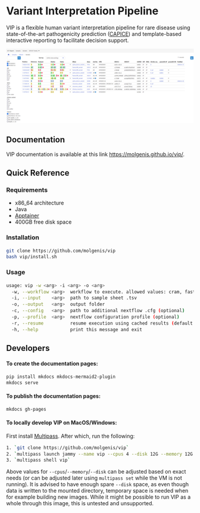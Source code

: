 # Variant Interpretation Pipeline
VIP is a flexible human variant interpretation pipeline for rare disease using state-of-the-art pathogenicity prediction ([CAPICE](https://github.com/molgenis/capice)) and template-based interactive reporting to facilitate decision support.

![Example Report](docs/img/report_example.png)

## Documentation
VIP documentation is available at this link https://molgenis.github.io/vip/.

## Quick Reference

### Requirements
- x86_64 architecture
- Java
- [Apptainer](https://apptainer.org/docs/admin/main/installation.html#install-from-pre-built-packages)
- 400GB free disk space

### Installation
```bash
git clone https://github.com/molgenis/vip
bash vip/install.sh
```

### Usage
```bash
usage: vip -w <arg> -i <arg> -o <arg>
  -w, --workflow <arg>  workflow to execute. allowed values: cram, fastq, vcf
  -i, --input    <arg>  path to sample sheet .tsv
  -o, --output   <arg>  output folder
  -c, --config   <arg>  path to additional nextflow .cfg (optional)
  -p, --profile  <arg>  nextflow configuration profile (optional)
  -r, --resume          resume execution using cached results (default: false)
  -h, --help            print this message and exit
```

## Developers
#### To create the documentation pages:
```
pip install mkdocs mkdocs-mermaid2-plugin
mkdocs serve
```

#### To publish the documentation pages:
```
mkdocs gh-pages
```

#### To locally develop VIP on MacOS/Windows:
First install [Multipass](https://multipass.run/). After which, run the following:
```bash
1. `git clone https://github.com/molgenis/vip`
2. `multipass launch jammy --name vip --cpus 4 --disk 12G --memory 12G --cloud-init ./vip/multipass.yaml --mount ./vip:~/vip`
3. `multipass shell vip`
```
Above values for `--cpus`/`--memory`/`--disk` can be adjusted based on exact needs (or can be adjusted later using `multipass set` while the VM is not running).
It is advised to have enough spare `--disk` space, as even though data is written to the mounted directory, temporary space is needed when for example building new images.
While it might be possible to run VIP as a whole through this image, this is untested and unsupported.